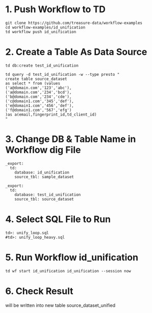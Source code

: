 # 1. Push Workflow to TD 

```
git clone https://github.com/treasure-data/workflow-examples
cd workflow-examples/id_unification
td workflow push id_unification
```

# 2. Create a Table As Data Source 

```
td db:create test_id_unification

td query -d test_id_unification -w --type presto "
create table source_dataset 
as select * from (values
('a@domain.com','123','abc'),
('a@domain.com','234','bcd'),
('b@domain.com','234','cde'),
('c@domain1.com','345','def'),
('e@domain1.com','456','def'),
('f@domain1.com','567','efg')
)as a(email,fingerprint_id,td_client_id)
"
```

# 3. Change DB & Table Name in Workflow dig File

```
_export:
  td:
    database: id_unification
    source_tbl: sample_dataset
```

```
_export:
  td:
    database: test_id_unification
    source_tbl: source_dataset
```

# 4. Select SQL File to Run

```
td>: unify_loop.sql
#td>: unify_loop_heavy.sql
```

# 5. Run Workflow id_unification

```
td wf start id_unification id_unification --session now
```

# 6. Check Result 
will be written into new table source_dataset_unified
